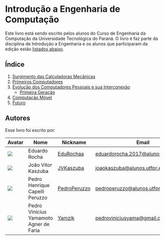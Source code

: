 
# Introdução a Engenharia de Computação

Este livro está sendo escrito pelos alunos do Curso de Engenharia da Computação da Universidade Tecnológica do Paraná. O livro é faz parte da disciplina de Introdução a Engenharia e os alunos que participaram da edição estão [listados abaixo](#Autores).

## Índice

1. [Surgimento das Calculadoras Mecânicas](capitulos/surgimento_das_calculadoras_mecanicas.md)
1. [Primeiros Computadores]()
1. [Evolução dos Computadores Pessoais e sua Interconexão]()
    - [Primeira Geração]()
1. [Computação Móvel]()
1. [Futuro]()




## Autores
Esse livro foi escrito por:

| Avatar | Nome | Nickname | Email |
| ------ | ---- | -------- | ----- |
| ![](https://secure.gravatar.com/avatar/50a0881c9275b9107c0bfb59b8f9326e?s=800&d=identicon)  | Eduardo Rocha | [EduRochaa](https://gitlab.com/EduRochaa) | [eduardorocha.2017@alunos.utfpr.edu.br](mailto:eduardorocha.2017@alunos.utfpr.edu.br)
| ![](https://gitlab.com/uploads/-/system/user/avatar/9168722/avatar.png?width=400)  | João Vitor Kaszuba | [JVKaszuba](https://gitlab.com/JVKaszuba) | [joaokaszuba@alunos.utfpr.edu.br](mailto:joaokaszuba@alunos.utfpr.edu.br)
|  ![](https://secure.gravatar.com/avatar/cec1634990143d9be0fd4c5783112007?s=800&d=identicon)  | Pedro Henrique Capelli Peruzzo | [PedroPeruzzo](https://gitlab.com/pedroperuzzo) | [pedroperuzzo@alunos.utfpr.edu.br](mailto:pedroperuzzo@alunos.utfpr.edu.br)
|  ![](https://gitlab.com/uploads/-/system/user/avatar/9168495/avatar.png?width=400)  | Pedro Vinicius Yamamoto Agner de Faria | [Yamzik](https://gitlab.com/yamzik) | [pedroviniciusyama@gmail.com](mailto:pedroviniciusyama@gmail.com)
